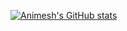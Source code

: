 [![Animesh's GitHub stats](https://github-readme-stats.vercel.app/api?username=OutlawAK)](https://github.com/anuraghazra/github-readme-stats)
